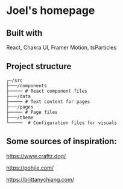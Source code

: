 # Joel's homepage

## Built with
React, Chakra UI, Framer Motion, tsParticles

## Project structure
```
┌─/src
├───/components
├───── # React component files
├───/data
├───── # Text content for pages
├───/pages
├───── # Page files
├───/theme
└─────  # Configuration files for visuals

```

## Some sources of inspiration:

https://www.craftz.dog/

https://pohjie.com/

https://brittanychiang.com/
